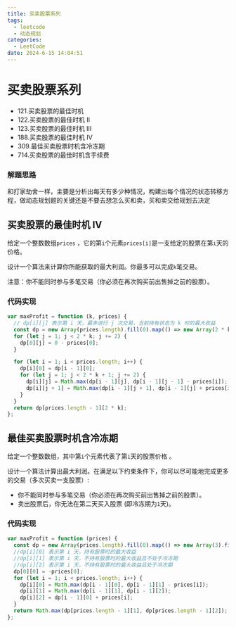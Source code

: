 ```yaml
---
title: 买卖股票系列
tags:
  - leetcode
  - 动态规划
categories:
  - LeetCode
date: 2024-6-15 14:04:51
---
```


<!-- @format -->

# 买卖股票系列

- 121.买卖股票的最佳时机
- 122.买卖股票的最佳时机 II
- 123.买卖股票的最佳时机 III
- 188.买卖股票的最佳时机 IV
- 309.最佳买卖股票时机含冷冻期
- 714.买卖股票的最佳时机含手续费

### 解题思路

和打家劫舍一样，主要是分析出每天有多少种情况，构建出每个情况的状态转移方程，做动态规划题的关键还是不要去想怎么买和卖，买和卖交给规划去决定

## 买卖股票的最佳时机 IV

给定一个整数数组`prices` ，它的第`i`个元素`prices[i]`是一支给定的股票在第`i`天的价格。

设计一个算法来计算你所能获取的最大利润。你最多可以完成`k`笔交易。

注意：你不能同时参与多笔交易（你必须在再次购买前出售掉之前的股票）。

### 代码实现

```js
var maxProfit = function (k, prices) {
  // dp[i][j] 表示第 i 天，最多进行 j 次交易，当前持有状态为 k 时的最大收益
  const dp = new Array(prices.length).fill(0).map(() => new Array(2 * k + 1).fill(0));
  for (let j = 1; j < 2 * k; j += 2) {
    dp[0][j] = 0 - prices[0];
  }

  for (let i = 1; i < prices.length; i++) {
    dp[i][0] = dp[i - 1][0];
    for (let j = 1; j < 2 * k + 1; j += 2) {
      dp[i][j] = Math.max(dp[i - 1][j], dp[i - 1][j - 1] - prices[i]);
      dp[i][j + 1] = Math.max(dp[i - 1][j + 1], dp[i - 1][j] + prices[i]);
    }
  }
  return dp[prices.length - 1][2 * k];
};
```

## 最佳买卖股票时机含冷冻期

给定一个整数数组，其中第`i`个元素代表了第`i`天的股票价格 。

设计一个算法计算出最大利润。在满足以下约束条件下，你可以尽可能地完成更多的交易（多次买卖一支股票）:

- 你不能同时参与多笔交易（你必须在再次购买前出售掉之前的股票）。
- 卖出股票后，你无法在第二天买入股票 (即冷冻期为`1`天)。

### 代码实现

```js
var maxProfit = function (prices) {
  const dp = new Array(prices.length).fill(0).map(() => new Array(3).fill(0));
  //dp[i][0] 表示第 i 天，持有股票时的最大收益
  //dp[i][1] 表示第 i 天，不持有股票时的最大收益且不处于冷冻期
  //dp[i][2] 表示第 i 天，不持有股票时的最大收益且处于冷冻期
  dp[0][0] = -prices[0];
  for (let i = 1; i < prices.length; i++) {
    dp[i][0] = Math.max(dp[i - 1][0], dp[i - 1][1] - prices[i]);
    dp[i][1] = Math.max(dp[i - 1][1], dp[i - 1][2]);
    dp[i][2] = dp[i - 1][0] + prices[i];
  }
  return Math.max(dp[prices.length - 1][1], dp[prices.length - 1][2]);
};
```

<!-- @format -->
